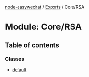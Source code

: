 [node-easywechat](../README.md) / [Exports](../modules.md) / Core/RSA

# Module: Core/RSA

## Table of contents

### Classes

- [default](../classes/Core_RSA.default.md)
